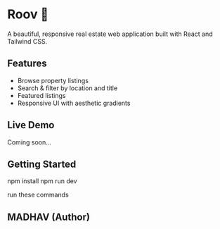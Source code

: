 # Roov 🏡

A beautiful, responsive real estate web application built with React and Tailwind CSS.

## Features
- Browse property listings
- Search & filter by location and title
- Featured listings
- Responsive UI with aesthetic gradients

## Live Demo
Coming soon...

## Getting Started
npm install
npm run dev

run these commands 



## MADHAV (Author)